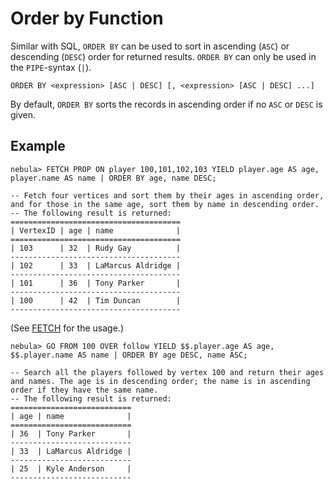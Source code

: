 # Order by Function

Similar with SQL, `ORDER BY` can be used to sort in ascending (`ASC`) or descending (`DESC`) order for returned results.
 `ORDER BY` can only be used in the `PIPE`-syntax (`|`).

```ngql
ORDER BY <expression> [ASC | DESC] [, <expression> [ASC | DESC] ...]
```

By default, `ORDER BY` sorts the records in ascending order if no `ASC` or `DESC` is given.

## Example

```ngql
nebula> FETCH PROP ON player 100,101,102,103 YIELD player.age AS age, player.name AS name | ORDER BY age, name DESC;  

-- Fetch four vertices and sort them by their ages in ascending order, and for those in the same age, sort them by name in descending order.
-- The following result is returned:
======================================
| VertexID | age | name              |
======================================
| 103      | 32  | Rudy Gay          |
--------------------------------------
| 102      | 33  | LaMarcus Aldridge |
--------------------------------------
| 101      | 36  | Tony Parker       |
--------------------------------------
| 100      | 42  | Tim Duncan        |
--------------------------------------
```

(See [FETCH](../4.statement-syntax/2.data-query-and-manipulation-statements/fetch-syntax.md) for the usage.)

```ngql
nebula> GO FROM 100 OVER follow YIELD $$.player.age AS age, $$.player.name AS name | ORDER BY age DESC, name ASC;

-- Search all the players followed by vertex 100 and return their ages and names. The age is in descending order; the name is in ascending order if they have the same name.
-- The following result is returned:
===========================
| age | name              |
===========================
| 36  | Tony Parker       |
---------------------------
| 33  | LaMarcus Aldridge |
---------------------------
| 25  | Kyle Anderson     |
---------------------------
```
